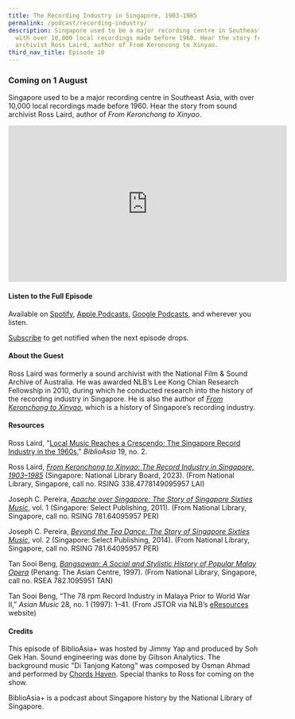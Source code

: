 ```yaml
---
title: The Recording Industry in Singapore, 1903-1985
permalink: /podcast/recording-industry/
description: Singapore used to be a major recording centre in Southeast Asia,
  with over 10,000 local recordings made before 1960. Hear the story from sound
  archivist Ross Laird, author of From Keroncong to Xinyao.
third_nav_title: Episode 10
---
```

### Coming on 1 August

Singapore used to be a major recording centre in Southeast Asia, with over 10,000 local recordings made before 1960. Hear the story from sound archivist Ross Laird, author of *From Keronchong to Xinyao*.

<iframe allowfullscreen="" allow="accelerometer; autoplay; clipboard-write; encrypted-media; gyroscope; picture-in-picture; web-share" frameborder="0" title="YouTube video player" src="https://www.youtube.com/embed/0CjUWHrPAWQ" height="315" width="560"></iframe>

#### **Listen to the Full Episode** ####
Available on [Spotify](https://open.spotify.com/show/66PYiIthr1KqQhJ82XH4DN), [Apple Podcasts](https://podcasts.apple.com/us/podcast/biblioasia/id1688142751), [Google Podcasts](https://podcasts.google.com/feed/aHR0cHM6Ly9mZWVkcy5jYXB0aXZhdGUuZm0vYmlibGlvYXNpYS8), and wherever you listen.

[Subscribe](https://open.spotify.com/show/66PYiIthr1KqQhJ82XH4DN) to get notified when the next episode drops.

#### **About the Guest** ####
Ross Laird was formerly a sound archivist with the National Film &amp; Sound Archive of Australia. He was awarded NLB’s Lee Kong Chian Research Fellowship in 2010, during which he conducted research into the history of the recording industry in Singapore. He is also the author of [*From Keronchong to Xinyao*](https://eservice.nlb.gov.sg/item_holding.aspx?bid=205959499), which is a history of Singapore’s recording industry.
 
#### **Resources** ####
Ross Laird, "[Local Music Reaches a Crescendo: The Singapore Record Industry in the 1960s](https://biblioasia.nlb.gov.sg/vol-19/issue-2/jul-sep-2023/singapore-record-industry-1960s/)," *BiblioAsia* 19, no. 2. 

Ross Laird, [*From Keronchong to Xinyao: The Record Industry in Singapore, 1903–1985*](https://eservice.nlb.gov.sg/item_holding.aspx?bid=205959499) (Singapore: National Library Board, 2023). (From National Library, Singapore, call no. RSING 338.4778149095957 LAI)

Joseph C. Pereira, [*Apache over Singapore: The Story of Singapore Sixties Music*](https://eservice.nlb.gov.sg/item_holding.aspx?bid=14220601), vol. 1 (Singapore: Select Publishing, 2011). (From National Library, Singapore, call no. RSING 781.64095957 PER)

Joseph C. Pereira, [*Beyond the Tea Dance: The Story of Singapore Sixties Music*](https://eservice.nlb.gov.sg/item_holding.aspx?bid=200180088), vol. 2 (Singapore: Select Publishing, 2014). (From National Library, Singapore, call no. RSING 781.64095957 PER)

Tan Sooi Beng, [*Bangsawan: A Social and Stylistic History of Popular Malay Opera*](https://eservice.nlb.gov.sg/item_holding.aspx?bid=9454231) (Penang: The Asian Centre, 1997). (From National Library, Singapore, call no. RSEA 782.1095951 TAN)

Tan Sooi Beng, “The 78 rpm Record Industry in Malaya Prior to World War II,” *Asian Music* 28, no. 1 (1997): 1–41. (From JSTOR via NLB’s [eResources](https://eresources.nlb.gov.sg/main) website)
 
#### **Credits** ####
This episode of BiblioAsia+ was hosted by Jimmy Yap and produced by Soh Gek Han. Sound engineering was done by Gibson Analytics. The background music "Di Tanjong Katong" was composed by Osman Ahmad and performed by&nbsp;[Chords Haven](https://www.youtube.com/watch?v=uA2v7ka5TAI). Special thanks to Ross for coming on the show.

BiblioAsia+ is a podcast about Singapore history by the National Library of Singapore.